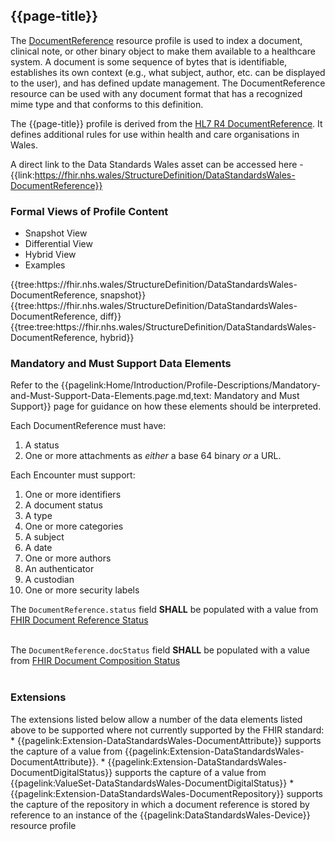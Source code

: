 <div class="warning"><span class="ExperiWarn"></span></div>

## {{page-title}}
The [DocumentReference](https://www.hl7.org/fhir/r4/documentreference.html) resource profile is used to index a document, clinical note, or other binary object to make them available to a healthcare system. A document is some sequence of bytes that is identifiable, establishes its own context (e.g., what subject, author, etc. can be displayed to the user), and has defined update management. The DocumentReference resource can be used with any document format that has a recognized mime type and that conforms to this definition.

The {{page-title}} profile is derived from the [HL7 R4 DocumentReference](https://www.hl7.org/fhir/r4/documentreference.html). It defines additional rules for use within health and care organisations in Wales.

A direct link to the Data Standards Wales asset can be accessed here - {{link:https://fhir.nhs.wales/StructureDefinition/DataStandardsWales-DocumentReference}}

### Formal Views of Profile Content
<div class="tab-wrap">
  <ul class="tab-head">
    <li class="tablink tab-active" onclick="openCity(this,'tabsnap')" data-target="tabsnap">
      Snapshot View
    </li>
    <li class="tablink" onclick="openCity(this,'tabdiff')" data-target="tabdiff">
      Differential View
    </li>
    <li class="tablink" onclick="openCity(this,'tabhybrid')" data-target="tabhybrid">
      Hybrid View
    </li>
    <li class="tablink" onclick="openCity(this,'tabeg')" data-target="tabeg">
      Examples
    </li>    
  </ul>
  <div class="tab-main">
    <div id="tabsnap" class="tabcontent active">      
      {{tree:https://fhir.nhs.wales/StructureDefinition/DataStandardsWales-DocumentReference, snapshot}}
    </div>
    <div id="tabdiff" class="tabcontent">
      {{tree:https://fhir.nhs.wales/StructureDefinition/DataStandardsWales-DocumentReference, diff}}
  </div>
    <div id="tabhybrid" class="tabcontent">
      {{tree:tree:https://fhir.nhs.wales/StructureDefinition/DataStandardsWales-DocumentReference, hybrid}}
  </div>
  <div id="tabeg" class="tabcontent">

  </div>
</div>

### Mandatory and Must Support Data Elements
Refer to the {{pagelink:Home/Introduction/Profile-Descriptions/Mandatory-and-Must-Support-Data-Elements.page.md,text: Mandatory and Must Support}} page for guidance on how these elements should be interpreted.
 
Each DocumentReference must have:
1. A status
1. One or more attachments as *either* a base 64 binary *or* a URL. 

Each Encounter must support:
1. One or more identifiers
1. A document status
1. A type
1. One or more categories
1. A subject
1. A date
1. One or more authors
1. An authenticator
1. A custodian
1. One or more security labels

The `DocumentReference.status` field **SHALL** be populated with a value from [FHIR Document Reference Status](http://hl7.org/fhir/ValueSet/document-reference-status|4.0.1)
<br><br>

The `DocumentReference.docStatus` field **SHALL** be populated with a value from [FHIR Document Composition Status](http://hl7.org/fhir/ValueSet/composition-status|4.0.1)
<br><br>

### Extensions
The extensions listed below allow a number of the data elements listed above to be supported where not currently supported by the FHIR standard: 
    * {{pagelink:Extension-DataStandardsWales-DocumentAttribute}} supports the capture of a value from {{pagelink:Extension-DataStandardsWales-DocumentAttribute}}.
    * {{pagelink:Extension-DataStandardsWales-DocumentDigitalStatus}} supports the capture of a value from {{pagelink:ValueSet-DataStandardsWales-DocumentDigitalStatus}}
    * {{pagelink:Extension-DataStandardsWales-DocumentRepository}} supports the capture of the repository in which a document reference is stored by reference to an instance of the {{pagelink:DataStandardsWales-Device}} resource profile
